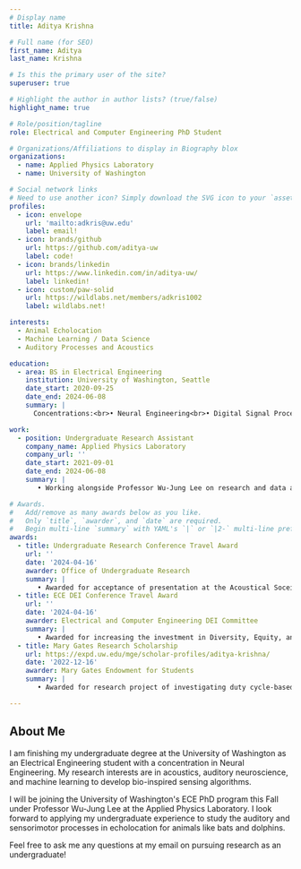 ```yaml
---
# Display name
title: Aditya Krishna

# Full name (for SEO)
first_name: Aditya
last_name: Krishna

# Is this the primary user of the site?
superuser: true

# Highlight the author in author lists? (true/false)
highlight_name: true

# Role/position/tagline
role: Electrical and Computer Engineering PhD Student

# Organizations/Affiliations to display in Biography blox
organizations:
  - name: Applied Physics Laboratory
  - name: University of Washington

# Social network links
# Need to use another icon? Simply download the SVG icon to your `assets/media/icons/` folder.
profiles:
  - icon: envelope
    url: 'mailto:adkris@uw.edu'
    label: email!
  - icon: brands/github
    url: https://github.com/aditya-uw
    label: code!
  - icon: brands/linkedin
    url: https://www.linkedin.com/in/aditya-uw/
    label: linkedin!
  - icon: custom/paw-solid
    url: https://wildlabs.net/members/adkris1002
    label: wildlabs.net!

interests:
  - Animal Echolocation
  - Machine Learning / Data Science
  - Auditory Processes and Acoustics

education:
  - area: BS in Electrical Engineering
    institution: University of Washington, Seattle
    date_start: 2020-09-25
    date_end: 2024-06-08
    summary: |      
      Concentrations:<br>• Neural Engineering<br>• Digital Signal Processing

work:
  - position: Undergraduate Research Assistant
    company_name: Applied Physics Laboratory
    company_url: ''
    date_start: 2021-09-01
    date_end: 2024-06-08
    summary: |
       • Working alongside Professor Wu-Jung Lee on research and data analysis<br>• Collected field data on bat calls for application of machine learning tools<br>• Led efforts in developing a consistent and disciplined passive acoustic monitoring program from the nearby urban natural area

# Awards.
#   Add/remove as many awards below as you like.
#   Only `title`, `awarder`, and `date` are required.
#   Begin multi-line `summary` with YAML's `|` or `|2-` multi-line prefix and indent 2 spaces below.
awards:
  - title: Undergraduate Research Conference Travel Award
    url: ''
    date: '2024-04-16'
    awarder: Office of Undergraduate Research
    summary: |
       • Awarded for acceptance of presentation at the Acoustical Soceity of America conference as an undergraduate student
  - title: ECE DEI Conference Travel Award
    url: ''
    date: '2024-04-16'
    awarder: Electrical and Computer Engineering DEI Committee
    summary: |
       • Awarded for increasing the investment in Diversity, Equity, and Inclusion (DEI) at the Acoustical Soceity of America conference
  - title: Mary Gates Research Scholarship
    url: https://expd.uw.edu/mge/scholar-profiles/aditya-krishna/
    date: '2022-12-16'
    awarder: Mary Gates Endowment for Students
    summary: |
       • Awarded for research project of investigating duty cycle-based subsampling for passive acoustic bat monitorings

---
```


## About Me

I am finishing my undergraduate degree at the University of Washington as an Electrical Engineering student with a concentration in Neural Engineering. My research interests are in acoustics, auditory neuroscience, and machine learning to develop bio-inspired sensing algorithms.

I will be joining the University of Washington's ECE PhD program this Fall under Professor Wu-Jung Lee at the Applied Physics Laboratory. I look forward to applying my undergraduate experience to study the auditory and sensorimotor processes in echolocation for animals like bats and dolphins.

Feel free to ask me any questions at my email on pursuing research as an undergraduate!